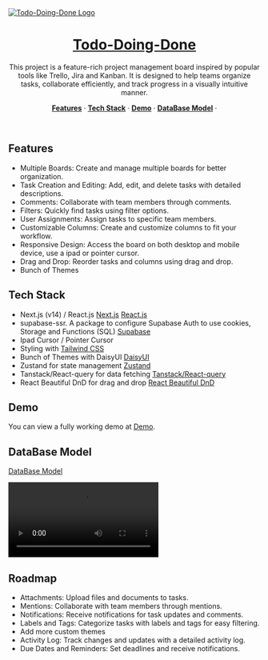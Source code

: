 <a href="https://todo-doing-done.kbueno-studio.com/">
  <img alt="Todo-Doing-Done Logo" src=/logo.png">
  <h1 align="center">Todo-Doing-Done</h1>
</a>

<p align="center">
This project is a feature-rich project management board inspired by popular tools like Trello, Jira and Kanban. It is designed to help teams organize tasks, collaborate efficiently, and track progress in a visually intuitive manner.
</p>

<p align="center">
  <a href="#features"><strong>Features</strong></a> ·
  <a href="#demo"><strong>Tech Stack</strong></a> ·
  <a href="#demo"><strong>Demo</strong></a> ·
  <a href="#DataBase Model"><strong>DataBase Model</strong></a> ·
</p>
<br/>

## Features

-   Multiple Boards: Create and manage multiple boards for better organization.
-   Task Creation and Editing: Add, edit, and delete tasks with detailed descriptions.
-   Comments: Collaborate with team members through comments.
-   Filters: Quickly find tasks using filter options.
-   User Assignments: Assign tasks to specific team members.
-   Customizable Columns: Create and customize columns to fit your workflow.
-   Responsive Design: Access the board on both desktop and mobile device, use a ipad or pointer cursor.
-   Drag and Drop: Reorder tasks and columns using drag and drop.
-   Bunch of Themes

## Tech Stack

-   Next.js (v14) / React.js [Next.js](https://nextjs.org) [React.js](https://reactjs.org)
-   supabase-ssr. A package to configure Supabase Auth to use cookies, Storage and Functions (SQL) [Supabase](https://supabase.com)
-   Ipad Cursor / Pointer Cursor
-   Styling with [Tailwind CSS](https://tailwindcss.com)
-   Bunch of Themes with DaisyUI [DaisyUI](https://daisyui.com)
-   Zustand for state management [Zustand](https://github.com/pmndrs/zustand)
-   Tanstack/React-query for data fetching [Tanstack/React-query](https://tanstack.com/query/v4)
-   React Beautiful DnD for drag and drop [React Beautiful DnD](https://github.com/atlassian/react-beautiful-dnd)

## Demo

You can view a fully working demo at [Demo](https://todo-doing-done.kbueno-studio.com/demo).

## DataBase Model

[DataBase Model](/schema_video.mp4)

<a href="/schema_video.mp4">
  <video alt="DataBase Schema Video" src="/schema_video.mp4">
</a>

## Roadmap

-   Attachments: Upload files and documents to tasks.
-   Mentions: Collaborate with team members through mentions.
-   Notifications: Receive notifications for task updates and comments.
-   Labels and Tags: Categorize tasks with labels and tags for easy filtering.
-   Add more custom themes
-   Activity Log: Track changes and updates with a detailed activity log.
-   Due Dates and Reminders: Set deadlines and receive notifications.

